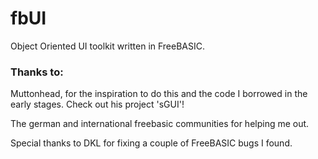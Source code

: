 # fbUI

Object Oriented UI toolkit written in FreeBASIC.

### Thanks to:

Muttonhead, for the inspiration to do this and the code I borrowed in the early stages. Check out his project 'sGUI'!

The german and international freebasic communities for helping me out.

Special thanks to DKL for fixing a couple of FreeBASIC bugs I found.
